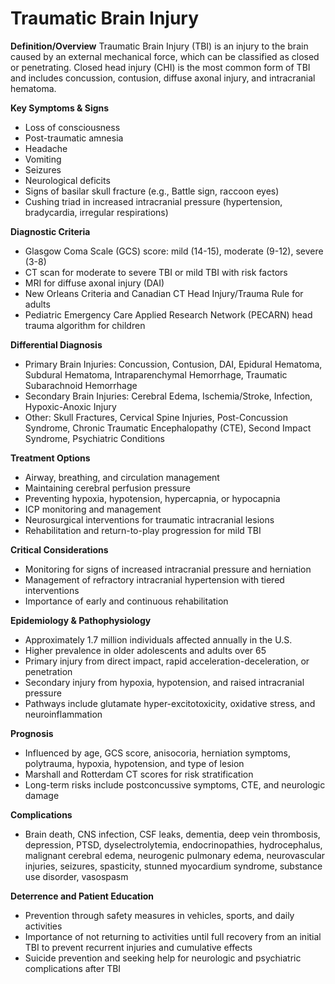 # Traumatic Brain Injury

**Definition/Overview**
Traumatic Brain Injury (TBI) is an injury to the brain caused by an external mechanical force, which can be classified as closed or penetrating. Closed head injury (CHI) is the most common form of TBI and includes concussion, contusion, diffuse axonal injury, and intracranial hematoma.

**Key Symptoms & Signs**
- Loss of consciousness
- Post-traumatic amnesia
- Headache
- Vomiting
- Seizures
- Neurological deficits
- Signs of basilar skull fracture (e.g., Battle sign, raccoon eyes)
- Cushing triad in increased intracranial pressure (hypertension, bradycardia, irregular respirations)

**Diagnostic Criteria**
- Glasgow Coma Scale (GCS) score: mild (14-15), moderate (9-12), severe (3-8)
- CT scan for moderate to severe TBI or mild TBI with risk factors
- MRI for diffuse axonal injury (DAI)
- New Orleans Criteria and Canadian CT Head Injury/Trauma Rule for adults
- Pediatric Emergency Care Applied Research Network (PECARN) head trauma algorithm for children

**Differential Diagnosis**
- Primary Brain Injuries: Concussion, Contusion, DAI, Epidural Hematoma, Subdural Hematoma, Intraparenchymal Hemorrhage, Traumatic Subarachnoid Hemorrhage
- Secondary Brain Injuries: Cerebral Edema, Ischemia/Stroke, Infection, Hypoxic-Anoxic Injury
- Other: Skull Fractures, Cervical Spine Injuries, Post-Concussion Syndrome, Chronic Traumatic Encephalopathy (CTE), Second Impact Syndrome, Psychiatric Conditions

**Treatment Options**
- Airway, breathing, and circulation management
- Maintaining cerebral perfusion pressure
- Preventing hypoxia, hypotension, hypercapnia, or hypocapnia
- ICP monitoring and management
- Neurosurgical interventions for traumatic intracranial lesions
- Rehabilitation and return-to-play progression for mild TBI

**Critical Considerations**
- Monitoring for signs of increased intracranial pressure and herniation
- Management of refractory intracranial hypertension with tiered interventions
- Importance of early and continuous rehabilitation

**Epidemiology & Pathophysiology**
- Approximately 1.7 million individuals affected annually in the U.S.
- Higher prevalence in older adolescents and adults over 65
- Primary injury from direct impact, rapid acceleration-deceleration, or penetration
- Secondary injury from hypoxia, hypotension, and raised intracranial pressure
- Pathways include glutamate hyper-excitotoxicity, oxidative stress, and neuroinflammation

**Prognosis**
- Influenced by age, GCS score, anisocoria, herniation symptoms, polytrauma, hypoxia, hypotension, and type of lesion
- Marshall and Rotterdam CT scores for risk stratification
- Long-term risks include postconcussive symptoms, CTE, and neurologic damage

**Complications**
- Brain death, CNS infection, CSF leaks, dementia, deep vein thrombosis, depression, PTSD, dyselectrolytemia, endocrinopathies, hydrocephalus, malignant cerebral edema, neurogenic pulmonary edema, neurovascular injuries, seizures, spasticity, stunned myocardium syndrome, substance use disorder, vasospasm

**Deterrence and Patient Education**
- Prevention through safety measures in vehicles, sports, and daily activities
- Importance of not returning to activities until full recovery from an initial TBI to prevent recurrent injuries and cumulative effects
- Suicide prevention and seeking help for neurologic and psychiatric complications after TBI